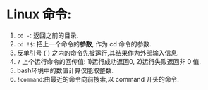 # Linux 命令:
1. `cd -`: 返回之前的目录.
2. `cd !$`: 把上一个命令的**参数**, 作为 cd 命令的参数.
3. 反单引号 (`) 之内的命令先被运行,其结果作为外部输入信息.
4. `?` 上个运行命令的回传值: 1)运行成功返回0, 2)运行失败返回非 0 值.
5. bash环境中的数值计算仅能取整数.
6. `!command`:由最近的命令向前搜索,以 command 开头的命令.
